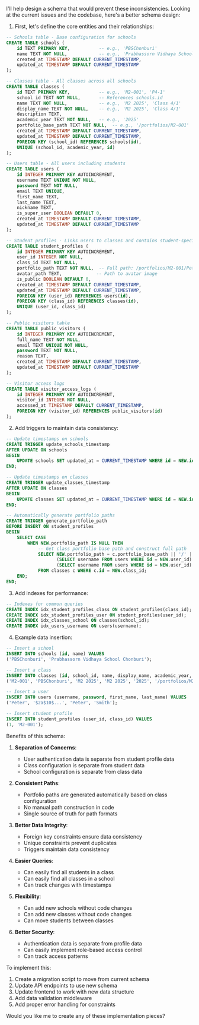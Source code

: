 I'll help design a schema that would prevent these inconsistencies. Looking at the current issues and the codebase, here's a better schema design:

1. First, let's define the core entities and their relationships:

```sql
-- Schools table - Base configuration for schools
CREATE TABLE schools (
    id TEXT PRIMARY KEY,           -- e.g., 'PBSChonburi'
    name TEXT NOT NULL,            -- e.g., 'Prabhassorn Vidhaya School Chonburi'
    created_at TIMESTAMP DEFAULT CURRENT_TIMESTAMP,
    updated_at TIMESTAMP DEFAULT CURRENT_TIMESTAMP
);

-- Classes table - All classes across all schools
CREATE TABLE classes (
    id TEXT PRIMARY KEY,           -- e.g., 'M2-001', 'P4-1'
    school_id TEXT NOT NULL,       -- References schools.id
    name TEXT NOT NULL,            -- e.g., 'M2 2025', 'Class 4/1'
    display_name TEXT NOT NULL,    -- e.g., 'M2 2025', 'Class 4/1'
    description TEXT,
    academic_year TEXT NOT NULL,   -- e.g., '2025'
    portfolio_base_path TEXT NOT NULL,  -- e.g., '/portfolios/M2-001'
    created_at TIMESTAMP DEFAULT CURRENT_TIMESTAMP,
    updated_at TIMESTAMP DEFAULT CURRENT_TIMESTAMP,
    FOREIGN KEY (school_id) REFERENCES schools(id),
    UNIQUE (school_id, academic_year, id)
);

-- Users table - All users including students
CREATE TABLE users (
    id INTEGER PRIMARY KEY AUTOINCREMENT,
    username TEXT UNIQUE NOT NULL,
    password TEXT NOT NULL,
    email TEXT UNIQUE,
    first_name TEXT,
    last_name TEXT,
    nickname TEXT,
    is_super_user BOOLEAN DEFAULT 0,
    created_at TIMESTAMP DEFAULT CURRENT_TIMESTAMP,
    updated_at TIMESTAMP DEFAULT CURRENT_TIMESTAMP
);

-- Student profiles - Links users to classes and contains student-specific info
CREATE TABLE student_profiles (
    id INTEGER PRIMARY KEY AUTOINCREMENT,
    user_id INTEGER NOT NULL,
    class_id TEXT NOT NULL,
    portfolio_path TEXT NOT NULL,  -- Full path: /portfolios/M2-001/Peter/Peter.html
    avatar_path TEXT,             -- Path to avatar image
    is_public BOOLEAN DEFAULT 0,
    created_at TIMESTAMP DEFAULT CURRENT_TIMESTAMP,
    updated_at TIMESTAMP DEFAULT CURRENT_TIMESTAMP,
    FOREIGN KEY (user_id) REFERENCES users(id),
    FOREIGN KEY (class_id) REFERENCES classes(id),
    UNIQUE (user_id, class_id)
);

-- Public visitors table
CREATE TABLE public_visitors (
    id INTEGER PRIMARY KEY AUTOINCREMENT,
    full_name TEXT NOT NULL,
    email TEXT UNIQUE NOT NULL,
    password TEXT NOT NULL,
    reason TEXT,
    created_at TIMESTAMP DEFAULT CURRENT_TIMESTAMP,
    updated_at TIMESTAMP DEFAULT CURRENT_TIMESTAMP
);

-- Visitor access logs
CREATE TABLE visitor_access_logs (
    id INTEGER PRIMARY KEY AUTOINCREMENT,
    visitor_id INTEGER NOT NULL,
    accessed_at TIMESTAMP DEFAULT CURRENT_TIMESTAMP,
    FOREIGN KEY (visitor_id) REFERENCES public_visitors(id)
);
```

2. Add triggers to maintain data consistency:

```sql
-- Update timestamps on schools
CREATE TRIGGER update_schools_timestamp 
AFTER UPDATE ON schools
BEGIN
    UPDATE schools SET updated_at = CURRENT_TIMESTAMP WHERE id = NEW.id;
END;

-- Update timestamps on classes
CREATE TRIGGER update_classes_timestamp 
AFTER UPDATE ON classes
BEGIN
    UPDATE classes SET updated_at = CURRENT_TIMESTAMP WHERE id = NEW.id;
END;

-- Automatically generate portfolio paths
CREATE TRIGGER generate_portfolio_path
BEFORE INSERT ON student_profiles
BEGIN
    SELECT CASE
        WHEN NEW.portfolio_path IS NULL THEN
            -- Get class portfolio base path and construct full path
            SELECT NEW.portfolio_path = c.portfolio_base_path || '/' || 
                   (SELECT username FROM users WHERE id = NEW.user_id) || '/' ||
                   (SELECT username FROM users WHERE id = NEW.user_id) || '.html'
            FROM classes c WHERE c.id = NEW.class_id;
    END;
END;
```

3. Add indexes for performance:

```sql
-- Indexes for common queries
CREATE INDEX idx_student_profiles_class ON student_profiles(class_id);
CREATE INDEX idx_student_profiles_user ON student_profiles(user_id);
CREATE INDEX idx_classes_school ON classes(school_id);
CREATE INDEX idx_users_username ON users(username);
```

4. Example data insertion:

```sql
-- Insert a school
INSERT INTO schools (id, name) VALUES 
('PBSChonburi', 'Prabhassorn Vidhaya School Chonburi');

-- Insert a class
INSERT INTO classes (id, school_id, name, display_name, academic_year, portfolio_base_path) VALUES 
('M2-001', 'PBSChonburi', 'M2 2025', 'M2 2025', '2025', '/portfolios/M2-001');

-- Insert a user
INSERT INTO users (username, password, first_name, last_name) VALUES 
('Peter', '$2a$10$...', 'Peter', 'Smith');

-- Insert student profile
INSERT INTO student_profiles (user_id, class_id) VALUES 
(1, 'M2-001');
```

Benefits of this schema:

1. **Separation of Concerns**: 
   - User authentication data is separate from student profile data
   - Class configuration is separate from student data
   - School configuration is separate from class data

2. **Consistent Paths**:
   - Portfolio paths are generated automatically based on class configuration
   - No manual path construction in code
   - Single source of truth for path formats

3. **Better Data Integrity**:
   - Foreign key constraints ensure data consistency
   - Unique constraints prevent duplicates
   - Triggers maintain data consistency

4. **Easier Queries**:
   - Can easily find all students in a class
   - Can easily find all classes in a school
   - Can track changes with timestamps

5. **Flexibility**:
   - Can add new schools without code changes
   - Can add new classes without code changes
   - Can move students between classes

6. **Better Security**:
   - Authentication data is separate from profile data
   - Can easily implement role-based access control
   - Can track access patterns

To implement this:

1. Create a migration script to move from current schema
2. Update API endpoints to use new schema
3. Update frontend to work with new data structure
4. Add data validation middleware
5. Add proper error handling for constraints

Would you like me to create any of these implementation pieces?
